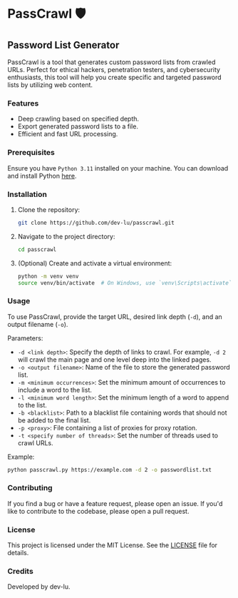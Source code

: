 # PassCrawl 🛡️

## Password List Generator

PassCrawl is a tool that generates custom password lists from crawled URLs. Perfect for ethical hackers, penetration testers, and cybersecurity enthusiasts, this tool will help you create specific and targeted password lists by utilizing web content.

### Features

- Deep crawling based on specified depth.
- Export generated password lists to a file.
- Efficient and fast URL processing.

### Prerequisites

Ensure you have `Python 3.11` installed on your machine. You can download and install Python [here](https://www.python.org/downloads/).

### Installation

1. Clone the repository:
   ```bash
   git clone https://github.com/dev-lu/passcrawl.git
   ```
2. Navigate to the project directory:
   ```bash
   cd passcrawl
   ```
3. (Optional) Create and activate a virtual environment:
   ```bash
   python -m venv venv
   source venv/bin/activate  # On Windows, use `venv\Scripts\activate`
   ```

### Usage

To use PassCrawl, provide the target URL, desired link depth (`-d`), and an output filename (`-o`).

Parameters:

- `-d <link depth>`: Specify the depth of links to crawl. For example, `-d 2` will crawl the main page and one level deep into the linked pages.
- `-o <output filename>`: Name of the file to store the generated password list.
- `-m <minimum occurrences>`: Set the minimum amount of occurrences to include a word to the list.
- `-l <minimum word length>`: Set the minimum length of a word to append to the list.
- `-b <blacklist>`: Path to a blacklist file containing words that should not be added to the final list.
- `-p <proxy>`: File containing a list of proxies for proxy rotation.
- `-t <specify number of threads>`: Set the number of threads used to crawl URLs.

Example:

```bash
python passcrawl.py https://example.com -d 2 -o passwordlist.txt
```

### Contributing

If you find a bug or have a feature request, please open an issue. If you'd like to contribute to the codebase, please open a pull request.

### License

This project is licensed under the MIT License. See the [LICENSE](LICENSE) file for details.

### Credits

Developed by dev-lu.
